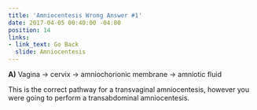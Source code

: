 ```yaml
---
title: 'Amniocentesis Wrong Answer #1'
date: 2017-04-05 00:40:00 -04:00
position: 14
links:
- link_text: Go Back
  slide: Amniocentesis
---
```


**A)** Vagina → cervix → amniochorionic membrane → amniotic fluid

This is the correct pathway for a transvaginal amniocentesis, however you were going to perform a transabdominal amniocentesis.